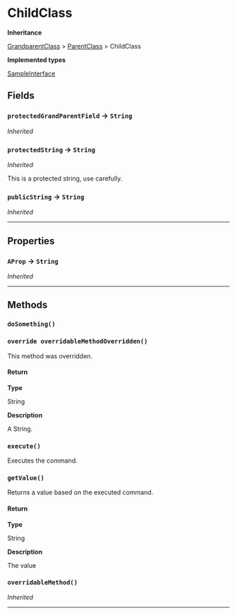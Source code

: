 # ChildClass

**Inheritance**

[GrandparentClass](/Misc-Group/GrandparentClass.md)
 &gt; 
[ParentClass](/Misc-Group/ParentClass.md)
 &gt; 
ChildClass


**Implemented types**

[SampleInterface](/Sample-Interfaces/SampleInterface.md)

## Fields

### `protectedGrandParentField` → `String`

*Inherited*

### `protectedString` → `String`

*Inherited*

This is a protected string, use carefully.

### `publicString` → `String`

*Inherited*

---
## Properties

### `AProp` → `String`

*Inherited*

---
## Methods
### `doSomething()`
### `override overridableMethodOverridden()`

This method was overridden.

#### Return

**Type**

String

**Description**

A String.

### `execute()`

Executes the command.

### `getValue()`

Returns a value based on the executed command.

#### Return

**Type**

String

**Description**

The value

### `overridableMethod()`

*Inherited*

---
